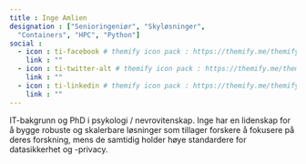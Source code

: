 ```yaml
---
title : Inge Amlien
designation : ["Senioringeniør", "Skyløsninger",
  "Containers", "HPC", "Python"]
social :
  - icon : ti-facebook # themify icon pack : https://themify.me/themify-icons
    link : ""
  - icon : ti-twitter-alt # themify icon pack : https://themify.me/themify-icons
    link : ""
  - icon : ti-linkedin # themify icon pack : https://themify.me/themify-icons
    link : ""
---
```


IT-bakgrunn og PhD i psykologi / nevrovitenskap.
Inge har en lidenskap for å bygge robuste og skalerbare løsninger som tillager forskere å fokusere på deres forskning, mens de samtidig holder høye standardere for datasikkerhet og -privacy.
